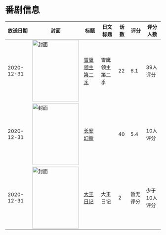 # 番剧信息

|放送日期|封面|标题|日文标题|话数|评分|评分人数|
|---|---|---|---|---|---|---|
|2020-12-31|<img src="//lain.bgm.tv/pic/cover/c/30/f2/312435_0pJMq.jpg" alt="封面" style="width:150px;height:200px;object-fit:cover;">|[雪鹰领主 第二季](https://bangumi.tv/subject/312435)|雪鹰领主 第二季|22|6.1|39人评分|
|2020-12-31|<img src="//lain.bgm.tv/pic/cover/c/be/33/317610_UCRv2.jpg" alt="封面" style="width:150px;height:200px;object-fit:cover;">|[长安幻街](https://bangumi.tv/subject/317610)||40|5.4|10人评分|
|2020-12-31|<img src="//lain.bgm.tv/pic/cover/c/d6/cb/442753_vjJp9.jpg" alt="封面" style="width:150px;height:200px;object-fit:cover;">|[大王日记](https://bangumi.tv/subject/442753)|大王日记|2|暂无评分|少于10人评分|
